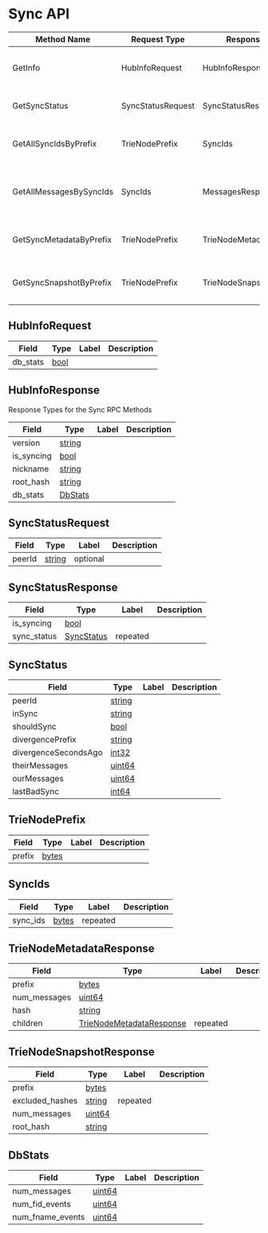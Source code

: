 # Sync API

| Method Name             | Request Type      | Response Type            | Description                                   |
|-------------------------|-------------------|--------------------------|-----------------------------------------------|
| GetInfo                 | HubInfoRequest    | HubInfoResponse          | Returns metadata about the hub's state.       |
| GetSyncStatus           | SyncStatusRequest | SyncStatusResponse       | Returns the hub's sync status.                |
| GetAllSyncIdsByPrefix   | TrieNodePrefix    | SyncIds                  | Get all the SyncIds for a particular prefix   |
| GetAllMessagesBySyncIds | SyncIds           | MessagesResponse         | Get all messages given corresponding sync ids |
| GetSyncMetadataByPrefix | TrieNodePrefix    | TrieNodeMetadataResponse | Get Sync metadata for a particular prefix     |
| GetSyncSnapshotByPrefix | TrieNodePrefix    | TrieNodeSnapshotResponse | Get sync snapshot for a particular prefix     |

## HubInfoRequest

| Field    | Type          | Label | Description |
|----------|---------------|-------|-------------|
| db_stats | [bool](#bool) |       |             |

## HubInfoResponse

Response Types for the Sync RPC Methods

| Field      | Type                | Label | Description |
|------------|---------------------|-------|-------------|
| version    | [string](#string)   |       |             |
| is_syncing | [bool](#bool)       |       |             |
| nickname   | [string](#string)   |       |             |
| root_hash  | [string](#string)   |       |             |
| db_stats   | [DbStats](#DbStats) |       |             |

## SyncStatusRequest

| Field  | Type              | Label    | Description |
|--------|-------------------|----------|-------------|
| peerId | [string](#string) | optional |             |

## SyncStatusResponse

| Field       | Type                      | Label    | Description |
|-------------|---------------------------|----------|-------------|
| is_syncing  | [bool](#bool)             |          |             |
| sync_status | [SyncStatus](#SyncStatus) | repeated |             |

## SyncStatus

| Field                | Type              | Label | Description |
|----------------------|-------------------|-------|-------------|
| peerId               | [string](#string) |       |             |
| inSync               | [string](#string) |       |             |
| shouldSync           | [bool](#bool)     |       |             |
| divergencePrefix     | [string](#string) |       |             |
| divergenceSecondsAgo | [int32](#int32)   |       |             |
| theirMessages        | [uint64](#uint64) |       |             |
| ourMessages          | [uint64](#uint64) |       |             |
| lastBadSync          | [int64](#int64)   |       |             |

## TrieNodePrefix

| Field  | Type            | Label | Description |
|--------|-----------------|-------|-------------|
| prefix | [bytes](#bytes) |       |             |

## SyncIds

| Field    | Type            | Label    | Description |
|----------|-----------------|----------|-------------|
| sync_ids | [bytes](#bytes) | repeated |             |

## TrieNodeMetadataResponse

| Field        | Type                                                  | Label    | Description |
|--------------|-------------------------------------------------------|----------|-------------|
| prefix       | [bytes](#bytes)                                       |          |             |
| num_messages | [uint64](#uint64)                                     |          |             |
| hash         | [string](#string)                                     |          |             |
| children     | [TrieNodeMetadataResponse](#TrieNodeMetadataResponse) | repeated |             |

## TrieNodeSnapshotResponse

| Field           | Type              | Label    | Description |
|-----------------|-------------------|----------|-------------|
| prefix          | [bytes](#bytes)   |          |             |
| excluded_hashes | [string](#string) | repeated |             |
| num_messages    | [uint64](#uint64) |          |             |
| root_hash       | [string](#string) |          |             |

## DbStats

| Field            | Type              | Label | Description |
|------------------|-------------------|-------|-------------|
| num_messages     | [uint64](#uint64) |       |             |
| num_fid_events   | [uint64](#uint64) |       |             |
| num_fname_events | [uint64](#uint64) |       |             |
